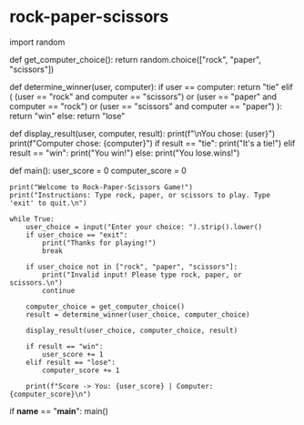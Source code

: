 # rock-paper-scissors
import random

def get_computer_choice():
    return random.choice(["rock", "paper", "scissors"])

def determine_winner(user, computer):
    if user == computer:
        return "tie"
    elif (
        (user == "rock" and computer == "scissors") or
        (user == "paper" and computer == "rock") or
        (user == "scissors" and computer == "paper")
    ):
        return "win"
    else:
        return "lose"

def display_result(user, computer, result):
    print(f"\nYou chose: {user}")
    print(f"Computer chose: {computer}")
    if result == "tie":
        print("It's a tie!")
    elif result == "win":
        print("You win!")
    else:
        print("You lose.wins!")

def main():
    user_score = 0
    computer_score = 0

    print("Welcome to Rock-Paper-Scissors Game!")
    print("Instructions: Type rock, paper, or scissors to play. Type 'exit' to quit.\n")

    while True:
        user_choice = input("Enter your choice: ").strip().lower()
        if user_choice == "exit":
            print("Thanks for playing!")
            break

        if user_choice not in ["rock", "paper", "scissors"]:
            print("Invalid input! Please type rock, paper, or scissors.\n")
            continue

        computer_choice = get_computer_choice()
        result = determine_winner(user_choice, computer_choice)

        display_result(user_choice, computer_choice, result)

        if result == "win":
            user_score += 1
        elif result == "lose":
            computer_score += 1

        print(f"Score -> You: {user_score} | Computer: {computer_score}\n")

if __name__ == "__main__":
    main()
